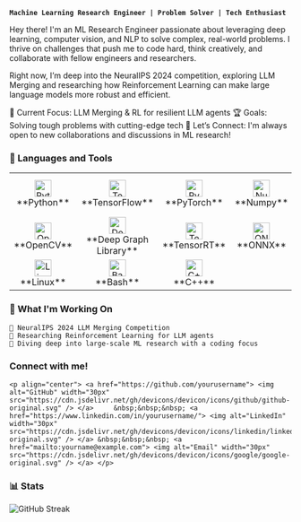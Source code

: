 **`Machine Learning Research Engineer | Problem Solver | Tech Enthusiast`**

Hey there! I'm an ML Research Engineer passionate about leveraging deep learning, computer vision, and NLP to solve complex, real-world problems. I thrive on challenges that push me to code hard, think creatively, and collaborate with fellow engineers and researchers.

Right now, I’m deep into the NeuralIPS 2024 competition, exploring LLM Merging and researching how Reinforcement Learning can make large language models more robust and efficient.

🧠 Current Focus: LLM Merging & RL for resilient LLM agents
🏆 Goals: Solving tough problems with cutting-edge tech
💬 Let’s Connect: I'm always open to new collaborations and discussions in ML research!

### 🧰 Languages and Tools

<table> <tr> <td align="center" width="150px">
<img alt="Python" width="30px" src="https://cdn.jsdelivr.net/gh/devicons/devicon/icons/python/python-plain.svg" /><br /> **Python** </td> <td align="center" width="150px">
<img alt="TensorFlow" width="30px" src="https://cdn.jsdelivr.net/gh/devicons/devicon/icons/tensorflow/tensorflow-original.svg" /><br /> **TensorFlow** </td> <td align="center" width="150px">
<img alt="PyTorch" width="30px" src="https://cdn.jsdelivr.net/gh/devicons/devicon/icons/pytorch/pytorch-original.svg" /><br /> **PyTorch** </td> <td align="center" width="150px">
<img alt="Numpy" width="30px" src="https://cdn.jsdelivr.net/gh/devicons/devicon/icons/numpy/numpy-original.svg" /><br /> **Numpy** </td> <td align="center" width="150px">
<img alt="Pandas" width="30px" src="https://cdn.jsdelivr.net/gh/devicons/devicon/icons/pandas/pandas-original.svg" /><br /> **Pandas** </td> <td align="center" width="150px">
<img alt="Scikit-learn" width="30px" src="https://cdn.jsdelivr.net/gh/devicons/devicon/icons/scikit-learn/scikit-learn-original.svg" /><br /> **Scikit-learn** </td> </tr> <tr> <td align="center" width="150px">
<img alt="OpenCV" width="30px" src="https://cdn.jsdelivr.net/gh/devicons/devicon/icons/opencv/opencv-original.svg" /><br /> **OpenCV** </td> <td align="center" width="150px">
<img alt="Deep Graph Library" width="30px" src="https://cdn.jsdelivr.net/gh/dmlc/dgl@main/docs/source/_static/img/dgl-logo-square.png" /><br /> **Deep Graph Library** </td> <td align="center" width="150px">
<img alt="TensorRT" width="30px" src="https://developer.nvidia.com/sites/default/files/akamai/tensorrt-icon.svg" /><br /> **TensorRT** </td> <td align="center" width="150px">
<img alt="ONNX" width="30px" src="https://cdn.jsdelivr.net/gh/devicons/devicon/icons/onnx/onnx-original.svg" /><br /> **ONNX** </td> <td align="center" width="150px">
<img alt="Git" width="30px" src="https://cdn.jsdelivr.net/gh/devicons/devicon/icons/git/git-original.svg" /><br /> **Git** </td> <td align="center" width="150px">
<img alt="Docker" width="30px" src="https://cdn.jsdelivr.net/gh/devicons/devicon/icons/docker/docker-original.svg" /><br /> **Docker** </td> </tr> <tr> <td align="center" width="150px">
<img alt="Linux" width="30px" src="https://cdn.jsdelivr.net/gh/devicons/devicon/icons/linux/linux-original.svg" /><br /> **Linux** </td> <td align="center" width="150px">
<img alt="Bash" width="30px" src="https://cdn.jsdelivr.net/gh/devicons/devicon/icons/bash/bash-original.svg" /><br /> **Bash** </td> <td align="center" width="150px">
<img alt="C++" width="30px" src="https://cdn.jsdelivr.net/gh/devicons/devicon/icons/cplusplus/cplusplus-original.svg" /><br /> **C++** </td> <td align="center" width="150px"></td> <td align="center" width="150px"></td> <td align="center" width="150px"></td> </tr> </table>

### 🚀 What I'm Working On
    🏅 NeuralIPS 2024 LLM Merging Competition
    🤖 Researching Reinforcement Learning for LLM agents
    🔬 Diving deep into large-scale ML research with a coding focus

### Connect with me!
    <p align="center"> <a href="https://github.com/yourusername"> <img alt="GitHub" width="30px" src="https://cdn.jsdelivr.net/gh/devicons/devicon/icons/github/github-original.svg" /> </a>     &nbsp;&nbsp;&nbsp; <a href="https://www.linkedin.com/in/yourusername/"> <img alt="LinkedIn" width="30px" src="https://cdn.jsdelivr.net/gh/devicons/devicon/icons/linkedin/linkedin- original.svg" /> </a> &nbsp;&nbsp;&nbsp; <a href="mailto:yourname@example.com"> <img alt="Email" width="30px" src="https://cdn.jsdelivr.net/gh/devicons/devicon/icons/google/google-original.svg" /> </a> </p>

### 📊 Stats

<!-- ![Sushant's Open Source GitHub stats](https://github-readme-stats.vercel.app/api?username=sushant-97&show_icons=true&theme=gruvbox) -->

![GitHub Streak](https://streak-stats.demolab.com/?user=sushant-97&theme=gruvbox&border_radius=4.5)
